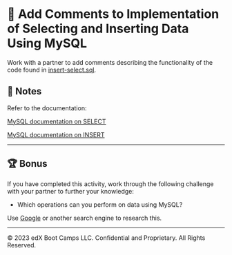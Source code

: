 # 📐 Add Comments to Implementation of Selecting and Inserting Data Using MySQL

Work with a partner to add comments describing the functionality of the code found in [insert-select.sql](./Unsolved/db/insert-select.sql).

## 📝 Notes

Refer to the documentation:

[MySQL documentation on SELECT](https://dev.mysql.com/doc/refman/8.0/en/select.html)

[MySQL documentation on INSERT](https://dev.mysql.com/doc/refman/8.0/en/insert.html)

---

## 🏆 Bonus

If you have completed this activity, work through the following challenge with your partner to further your knowledge:

* Which operations can you perform on data using MySQL?

Use [Google](https://www.google.com) or another search engine to research this.

---
© 2023 edX Boot Camps LLC. Confidential and Proprietary. All Rights Reserved.
